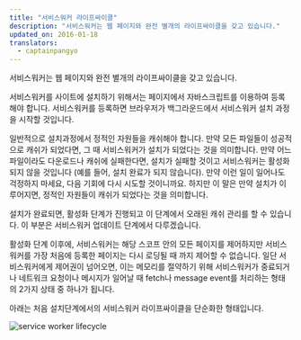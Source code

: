 ```yaml
---
title: "서비스워커 라이프싸이클"
description: "서비스워커는 웹 페이지와 완전 별개의 라이프싸이클을 갖고 있습니다."
updated_on: 2016-01-18
translators:
  - captainpangyo
---
```


<p class="intro">서비스워커는 웹 페이지와 완전 별개의 라이프싸이클을 갖고 있습니다.</p>

서비스워커를 사이트에 설치하기 위해서는 페이지에서 자바스크립트를 이용하여 등록해야 합니다.
서비스워커를 등록하면 브라우저가 백그라운드에서 서비스워커 설치 과정을 시작할 것입니다.

일반적으로 설치과정에서 정적인 자원들을 캐쉬해야 합니다. 만약 모든 파일들이 성공적으로 캐쉬가 되었다면,
그 때 서비스워커가 설치가 되었다는 것을 의미합니다. 만약 어느 파일이라도 다운로드나 캐쉬에 실패한다면,
설치가 실패할 것이고 서비스워커는 활성화 되지 않을 것입니다 (예를 들어, 설치 완료가 되지 않습니다).
만약 이런 일이 일어나도 걱정하지 마세요, 다음 기회에 다시 시도할 것이니까요.
하지만 이 말은 만약 설치가 이루어지면, 정적인 자원들이 캐쉬가 되었다는 것을 의미합니다.

설치가 완료되면, 활성화 단계가 진행되고 이 단계에서 오래된 캐쉬 관리를 할 수 있습니다.
이 부분은 서비스워커 업데이트 단계에서 다루겠습니다.

활성화 단계 이후에, 서비스워커는 해당 스코프 안의 모든 페이지를 제어하지만 서비스워커를 가장 처음에 등록한
페이지는 다시 로딩될 때 까지 제어할 수 없습니다. 일단 서비스워커에게 제어권이 넘어오면,
이는 메모리를 절약하기 위해 서비스워커가 중료되거나 네트워크 요청이나 메시지가 일어날 때
fetch나 message event를 처리하는 형태의 2가지 상태 중 하나가 됩니다.

아래는 처음 설치단계에서의 서비스워커 라이프싸이클을 단순화한 형태입니다.

![service worker lifecycle](images/sw-lifecycle.png)
